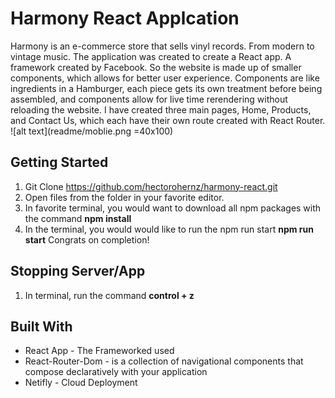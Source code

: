 # Harmony React Applcation
Harmony is an e-commerce store that sells vinyl records. From modern to vintage music. The application was created to create a React app. A framework created by Facebook. So the website is made up of smaller components, which allows for better user experience. Components are like ingredients in a Hamburger, each piece gets its own treatment before being assembled, and components allow for live time rerendering without reloading the website. I have created three main pages, Home, Products, and Contact Us, which each have their own route created with React Router.
![alt text](readme/moblie.png =40x100)

## Getting Started 
1. Git Clone https://github.com/hectorohernz/harmony-react.git
1. Open files from the folder in your favorite editor.
1. In favorite terminal, you would want to download all npm packages with the command  **npm install** 
1. In the terminal, you would would like to run the npm run start **npm run start**
Congrats on completion!



## Stopping Server/App
1. In terminal, run the command **control + z** 


## Built With 
* React App - The Frameworked used
* React-Router-Dom -  is a collection of navigational components that compose declaratively with your application
* Netifly - Cloud Deployment
